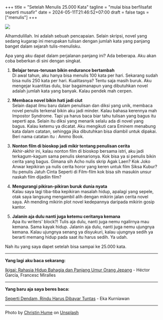 +++
title = "Setelah Menulis 25.000 Kata"
tagline = "mulai bisa berfilsafat seperti musafir"
date = 2024-05-11T21:46:52+07:00
draft = false
tags = ["menulis"]
+++

![](https://i.ibb.co/YRJ33cy/christin-hume-Hcfwew744z4-unsplash.jpg)

Alhamdulillah. Ini adalah sebuah pencapaian. Selain skripsi, novel yang sedang kugarap ini merupakan tulisan dengan jumlah kata yang panjang banget dalam sejarah tulis-menulisku.

Apa yang aku dapat dalam perjalanan panjang ini? Ada beberapa. Aku akan coba beberkan di sini dengan singkat.

1. **Belajar terus-terusan bikin endurance bertambah**  
   Di awal tahun, aku hanya bisa menulis 100 kata per hari. Sekarang sudah bisa nulis 250 kata per hari. Kualitasnya? Tentu saja masih buruk. Aku mengejar kuantitas dulu, biar bagaimanapun yang dibutuhkan novel adalah jumlah kata yang banyak. Kalau pendek mah cerpen.

2. **Membaca novel bikin hati jadi ciut**  
   Selain dapat ilmu baru dalam penulisan dan diksi yang unik, membaca novel penulis terkenal bikin aku jadi minder. Kalau bahasa kerennya mah Impostor Syndrome. Tapi ya harus baca biar tahu tulisan yang bagus itu seperti apa. Selain itu diksi yang menarik selalu ada di novel yang bagus. Kalau ketemu ya dicatat. Aku mengikuti cara Eminem menabung kata dalam catatan, sehingga jika dibutuhkan bisa diambil untuk dipakai. Beri nama catatan itu : Ammo Book.

3. **Nonton film di bioskop jadi mikir tentang penulisan cerita**  
   Akhir-akhir ini, kalau nonton film di bioskop bersama istri, aku jadi terkagum-kagum sama penulis skenarionya. Kok bisa ya si penulis bikin cerita yang bagus. Gimana sih Acho nulis skrip Agak Laen? Kok Joko Anwar kepikiran ya nulis cerita horor yang keren untuk film Siksa Kubur? Itu penulis Jatuh Cinta Seperti di Film-film kok bisa sih masukin unsur naskah film dijadiin film?

4. **Mengurangi pikiran-pikiran buruk dunia nyata**  
   Kalau saya lagi tiba-tiba kepikiran masalah hidup, apalagi yang sepele, otak saya langsung mengambil alih dengan mikirin jalan cerita novel saya. Ah mending mikirin plot novel kedepannya daripada mikirin gosip kantor.

5. **Jalanin aja dulu nanti juga ketemu ceritanya kemana**  
   Apa itu writers' block?! Tulis aja dulu, nanti juga nemu ngalirnya mau kemana. Sama kayak hidup. Jalanin aja dulu, nanti juga nemu ujungnya kemana. Kalau ujungnya senang ya disyukuri, kalau ujungnya sedih ya berarti memang hidup pada saat itu harus sedih. Ya udah.

Nah itu yang saya dapet setelah bisa sampai ke 25.000 kata.

---

**Yang lagi aku baca sekarang:**

[Ikigai: Rahasia Hidup Bahagia dan Panjang Umur Orang Jepang](https://www.goodreads.com/book/show/43840492-ikigai) - Héctor García, Francesc Miralles

---

**Yang baru aja saya beres baca:**

[Seperti Dendam, Rindu Harus Dibayar Tuntas](https://www.goodreads.com/book/show/21433310-seperti-dendam-rindu-harus-dibayar-tuntas) - Eka Kurniawan

---

Photo by <a href="https://unsplash.com/@christinhumephoto?utm_content=creditCopyText&utm_medium=referral&utm_source=unsplash">Christin Hume</a> on <a href="https://unsplash.com/photos/person-using-laptop-computer-Hcfwew744z4?utm_content=creditCopyText&utm_medium=referral&utm_source=unsplash">Unsplash</a>
